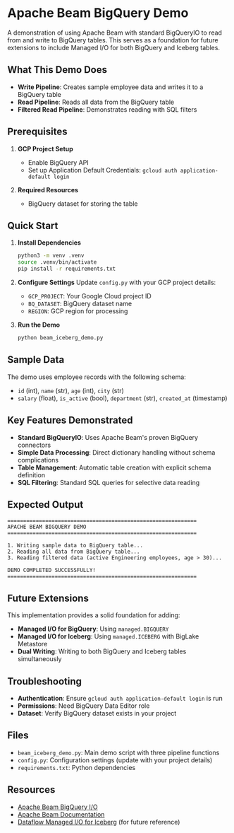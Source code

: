 # Apache Beam BigQuery Demo

A demonstration of using Apache Beam with standard BigQueryIO to read from and write to BigQuery tables. This serves as a foundation for future extensions to include Managed I/O for both BigQuery and Iceberg tables.

## What This Demo Does

- **Write Pipeline**: Creates sample employee data and writes it to a BigQuery table
- **Read Pipeline**: Reads all data from the BigQuery table
- **Filtered Read Pipeline**: Demonstrates reading with SQL filters

## Prerequisites

1. **GCP Project Setup**
   - Enable BigQuery API
   - Set up Application Default Credentials: `gcloud auth application-default login`

2. **Required Resources**
   - BigQuery dataset for storing the table

## Quick Start

1. **Install Dependencies**
   ```bash
   python3 -m venv .venv
   source .venv/bin/activate
   pip install -r requirements.txt
   ```

2. **Configure Settings**
   Update `config.py` with your GCP project details:
   - `GCP_PROJECT`: Your Google Cloud project ID
   - `BQ_DATASET`: BigQuery dataset name
   - `REGION`: GCP region for processing

3. **Run the Demo**
   ```bash
   python beam_iceberg_demo.py
   ```

## Sample Data

The demo uses employee records with the following schema:
- `id` (int), `name` (str), `age` (int), `city` (str)
- `salary` (float), `is_active` (bool), `department` (str), `created_at` (timestamp)

## Key Features Demonstrated

- **Standard BigQueryIO**: Uses Apache Beam's proven BigQuery connectors
- **Simple Data Processing**: Direct dictionary handling without schema complications
- **Table Management**: Automatic table creation with explicit schema definition
- **SQL Filtering**: Standard SQL queries for selective data reading

## Expected Output

```
============================================================
APACHE BEAM BIGQUERY DEMO
============================================================

1. Writing sample data to BigQuery table...
2. Reading all data from BigQuery table...
3. Reading filtered data (active Engineering employees, age > 30)...

DEMO COMPLETED SUCCESSFULLY!
============================================================
```

## Future Extensions

This implementation provides a solid foundation for adding:
- **Managed I/O for BigQuery**: Using `managed.BIGQUERY`
- **Managed I/O for Iceberg**: Using `managed.ICEBERG` with BigLake Metastore
- **Dual Writing**: Writing to both BigQuery and Iceberg tables simultaneously

## Troubleshooting

- **Authentication**: Ensure `gcloud auth application-default login` is run
- **Permissions**: Need BigQuery Data Editor role
- **Dataset**: Verify BigQuery dataset exists in your project

## Files

- `beam_iceberg_demo.py`: Main demo script with three pipeline functions
- `config.py`: Configuration settings (update with your project details)
- `requirements.txt`: Python dependencies

## Resources

- [Apache Beam BigQuery I/O](https://beam.apache.org/documentation/io/built-in/google-bigquery/)
- [Apache Beam Documentation](https://beam.apache.org/documentation/)
- [Dataflow Managed I/O for Iceberg](https://cloud.google.com/dataflow/docs/guides/managed-io-iceberg) (for future reference)

